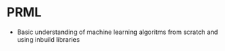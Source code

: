 # PRML
- Basic understanding of machine learning algoritms from scratch and using inbuild libraries
